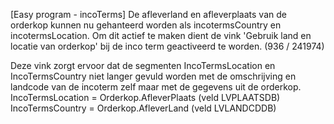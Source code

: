 [Easy program - incoTerms] 
De afleverland en afleverplaats van de orderkop kunnen nu gehanteerd worden als incotermsCountry en incotermsLocation. 
Om dit actief te maken dient de vink 'Gebruik land en locatie van orderkop' bij de inco term geactiveerd te worden. 
(936 / 241974)


Deze vink zorgt ervoor dat de segmenten IncoTermsLocation en IncoTermsCountry niet langer gevuld worden met de omschrijving en landcode van de incoterm zelf maar met de gegevens uit de orderkop.
IncoTermsLocation = Orderkop.AfleverPlaats (veld LVPLAATSDB)
IncoTermsCountry = Orderkop.AfleverLand (veld LVLANDCDDB)
